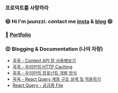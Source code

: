 ### 프로덕트를 사랑하라

### 😄 Hi I'm juunzzi. contact me [insta](https://www.instagram.com/juunzziofficial/) & [blog](https://velog.io/@rat8397) 😄

### 📖 [Portfolio](https://evanescent-beechnut-9b3.notion.site/Juunzzi-3074e627cefa4c92b7063456c95e0675) 

### 😍 Blogging & Documentation (나의 자랑)


- [꼭꼭 - Context API 잘 사용해보기](https://velog.io/@rat8397/%EA%BC%AD%EA%BC%AD-Context-API-%EC%9E%98-%EC%82%AC%EC%9A%A9%ED%95%B4%EB%B3%B4%EA%B8%B0)
- [꼭꼭 - 우리만의 HTTP Caching](https://velog.io/@rat8397/%EA%BC%AD%EA%BC%AD-%EC%9A%B0%EB%A6%AC%EB%A7%8C%EC%9D%98-%EC%BA%90%EC%8B%9C%EC%A0%95%EC%B1%85)
- [꼭꼭 - 우리만의 컴포넌트 개발 방식](https://velog.io/@rat8397/%EA%BC%AD%EA%BC%AD-%EC%9A%B0%EB%A6%AC%EB%93%A4%EC%9D%98-%EC%BB%B4%ED%8F%AC%EB%84%8C%ED%8A%B8)
- [꼭꼭 - React Query 계층 구조 설계 및 적용하기](https://velog.io/@rat8397/%EA%BC%AD%EA%BC%AD-React-Query-%EA%B3%84%EC%B8%B5-%EA%B5%AC%EC%A1%B0-%EA%B5%AC%EB%B6%84%ED%95%98%EA%B8%B0#usemutation%EC%9D%80-%ED%95%84%EC%9A%94%ED%95%98%EC%A7%80-%EC%95%8A%EB%8B%A4)
- [React Query - 궁금증 File](https://github.com/juunzzi/react-query-playground)

<!--
**juunzzi/juunzzi** is a ✨ _special_ ✨ repository because its `README.md` (this file) appears on your GitHub profile.

Here are some ideas to get you started:

- 🔭 I’m currently working on ...
- 🌱 I’m currently learning ...
- 👯 I’m looking to collaborate on ...
- 🤔 I’m looking for help with ...
- 💬 Ask me about ...
- 📫 How to reach me: ...
- 😄 Pronouns: ...
- ⚡ Fun fact: ...
-->
